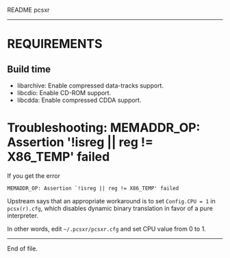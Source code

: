 README pcsxr

---


REQUIREMENTS
============

Build time
----------
* libarchive:  Enable compressed data-tracks support.
* libcdio:     Enable CD-ROM support.
* libcdda:     Enable compressed CDDA support.


Troubleshooting: MEMADDR_OP: Assertion '!isreg || reg != X86_TEMP' failed
=========================================================================

If you get the error

    MEMADDR_OP: Assertion `!isreg || reg != X86_TEMP' failed

Upstream says that an appropriate workaround is to set `Config.CPU = 1` in
`pcsx(r).cfg`, which disables dynamic binary translation in favor of a pure
interpreter.

In other words, edit `~/.pcsxr/pcsxr.cfg` and set CPU value from 0 to 1.


---

End of file.
